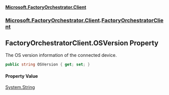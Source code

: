 #### [Microsoft.FactoryOrchestrator.Client](./Microsoft-FactoryOrchestrator-Client.md 'Microsoft.FactoryOrchestrator.Client')
### [Microsoft.FactoryOrchestrator.Client](./Microsoft-FactoryOrchestrator-Client.md 'Microsoft.FactoryOrchestrator.Client').[FactoryOrchestratorClient](./Microsoft-FactoryOrchestrator-Client-FactoryOrchestratorClient.md 'Microsoft.FactoryOrchestrator.Client.FactoryOrchestratorClient')
## FactoryOrchestratorClient.OSVersion Property
The OS version information of the connected device.  
```csharp
public string OSVersion { get; set; }
```
#### Property Value
[System.String](https://docs.microsoft.com/en-us/dotnet/api/System.String 'System.String')  
